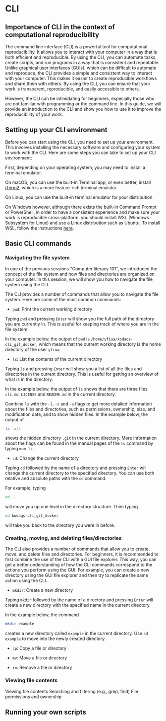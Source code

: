 # CLI

## Importance of CLI in the context of computational reproducibility

The command line interface (CLI) is a powerful tool for computational reproducibility. It allows you to interact with your computer in a way that is both efficient and reproducible. By using the CLI, you can automate tasks, create scripts, and run programs in a way that is consistent and repeatable.
Unlike graphical user interfaces (GUIs), which can be difficult to automate and reproduce, the CLI provides a simple and consistent way to interact with your computer. This makes it easier to create reproducible workflows and share them with others. By using the CLI, you can ensure that your work is transparent, reproducible, and easily accessible to others.

However, the CLI can be intimidating for beginners, especially those who are not familiar with programming or the command line. In this guide, we will provide an introduction to the CLI and show you how to use it to improve the reproducibility of your work.

## Setting up your CLI environment

Before you can start using the CLI, you need to set up your environment. This involves installing the necessary software and configuring your system to work with the CLI. Here are some steps you can take to set up your CLI environment:

First, depending on your operating system, you may need to install a terminal emulator.

On macOS, you can use the built-in Terminal app, or even better, install [iTerm2](https://iterm2.com/), which is a more feature-rich terminal emulator.

On Linux, you can use the built-in terminal emulator for your distribution.

On Windows however, although there exists the built-in Command Prompt or PowerShell, in order to have a consistent experience and make sure your work is reproducible cross-platform, you should install WSL (Windows Subsystem for Linux) and use a Linux distribution such as Ubuntu.
To install WSL, follow the instructions [here](https://docs.microsoft.com/en-us/windows/wsl/install).

## Basic CLI commands

### Navigating the file system

In one of the previous sessions "Computer literacy 101", we introduced the concept of the file system and how files and directories are organized on your computer. In this session, we will show you how to navigate the file system using the CLI.

The CLI provides a number of commands that allow you to navigate the file system. Here are some of the most common commands:

- `pwd`: Print the current working directory

Typing `pwd` and pressing `Enter` will show you the full path of the directory you are currently in. This is useful for keeping track of where you are in the file system.

In the example below, the output of `pwd` is `/home/yfiua/kodaqs-cli_git_docker`, which means that the current working directory is the home directory of the user `yfiua`.

- `ls`: List the contents of the current directory

Typing `ls` and pressing `Enter` will show you a list of all the files and directories in the current directory. This is useful for getting an overview of what is in the directory.

In the example below, the output of `ls` shows that there are three files `cli.md`, `LICENSE` and `README.md` in the current directory.

Combine `ls` with the `-l`, `-s` and `-a` flags to get more detailed information about the files and directories, such as permissions, ownership, size, and modification date, and to show hidden files. In the example below, the output of

```sh
ls -als
```

shows the hidden directory `.git` in the current directory. More information about the flags can be found in the manual pages of the `ls` command by typing `man ls`.

- `cd`: Change the current directory

Typing `cd` followed by the name of a directory and pressing `Enter` will change the current directory to the specified directory. You can use both relative and absolute paths with the `cd` command.

For example, typing

```sh
cd ..
```
will move you up one level in the directory structure.
Then typing

```sh
cd kodaqs-cli_git_docker
```

will take you back to the directory you were in before.

### Creating, moving, and deleting files/directories

The CLI also provides a number of commands that allow you to create, move, and delete files and directories.
For beginners, it is recommended to first combine the use of the CLI with a GUI file explorer. This way, you can get a better understanding of how the CLI commands correspond to the actions you perform using the GUI. For example, you can create a new directory using the GUI file explorer and then try to replicate the same action using the CLI.

- `mkdir`: Create a new directory

Typing `mkdir` followed by the name of a directory and pressing `Enter` will create a new directory with the specified name in the current directory.

In the example below, the command

```sh
mkdir example
```

creates a new directory called `example` in the current directory.
Use `cd example` to move into the newly created directory.

- `cp`: Copy a file or directory



- `mv`: Move a file or directory

- `rm`: Remove a file or directory


### Viewing file contents



Viewing file contents
Searching and filtering (e.g., grep, find)
File permissions and ownership

## Running your own scripts


